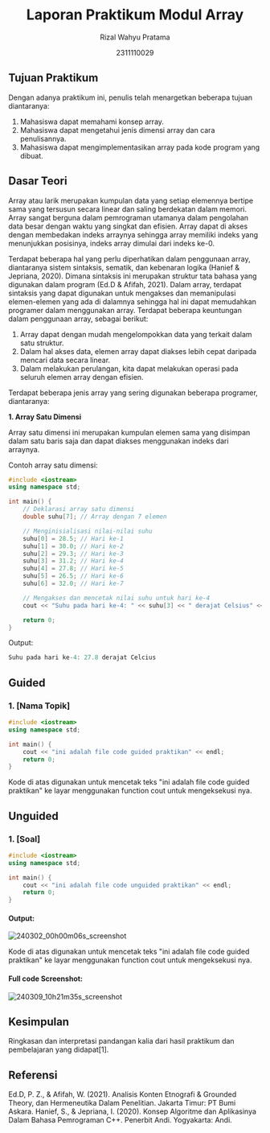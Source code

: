 # <h1 align="center">Laporan Praktikum Modul Array</h1>
<p align="center">Rizal Wahyu Pratama</p>
<p align="center">2311110029</p>

## Tujuan Praktikum

Dengan adanya praktikum ini, penulis telah menargetkan beberapa tujuan diantaranya:
1. Mahasiswa dapat memahami konsep array.
2. Mahasiswa dapat mengetahui jenis dimensi array dan cara penulisannya.
3. Mahasiswa dapat mengimplementasikan array pada kode program yang dibuat.
   
## Dasar Teori

Array atau larik merupakan kumpulan data yang setiap elemennya bertipe sama yang tersusun secara linear dan saling berdekatan dalam memori. Array sangat berguna dalam pemrograman utamanya dalam pengolahan data besar dengan waktu yang singkat dan efisien. Array dapat di akses dengan membedakan indeks arraynya sehingga array memiliki indeks yang menunjukkan posisinya, indeks array dimulai dari indeks ke-0. 

Terdapat beberapa hal yang perlu diperhatikan dalam penggunaan array, diantaranya sistem sintaksis, sematik, dan kebenaran logika (Hanief & Jepriana, 2020). Dimana sintaksis ini merupakan struktur tata bahasa yang digunakan dalam program (Ed.D & Afifah, 2021). Dalam array, terdapat sintaksis yang dapat digunakan untuk mengakses dan memanipulasi elemen-elemen yang ada di dalamnya sehingga hal ini dapat memudahkan programer dalam menggunakan array. Terdapat beberapa keuntungan dalam penggunaan array, sebagai berikut:

1. Array dapat dengan mudah mengelompokkan data yang terkait dalam satu struktur.
2. Dalam hal akses data, elemen array dapat diakses lebih cepat daripada mencari data secara linear.
3. Dalam melakukan perulangan, kita dapat melakukan operasi pada seluruh elemen array dengan efisien.

Terdapat beberapa jenis array yang sering digunakan beberapa programer, diantaranya:

**1. Array Satu Dimensi**

Array satu dimensi ini merupakan kumpulan elemen sama yang disimpan dalam satu baris saja dan dapat diakses menggunakan indeks dari arraynya.

Contoh array satu dimensi:

```C++
#include <iostream>
using namespace std;

int main() {
    // Deklarasi array satu dimensi
    double suhu[7]; // Array dengan 7 elemen

    // Menginisialisasi nilai-nilai suhu
    suhu[0] = 28.5; // Hari ke-1
    suhu[1] = 30.0; // Hari ke-2
    suhu[2] = 29.3; // Hari ke-3
    suhu[3] = 31.2; // Hari ke-4
    suhu[4] = 27.8; // Hari ke-5
    suhu[5] = 26.5; // Hari ke-6
    suhu[6] = 32.0; // Hari ke-7

    // Mengakses dan mencetak nilai suhu untuk hari ke-4
    cout << "Suhu pada hari ke-4: " << suhu[3] << " derajat Celsius" << endl;

    return 0;
}
```
Output:
```C++
Suhu pada hari ke-4: 27.8 derajat Celcius
```
 
## Guided 

### 1. [Nama Topik]

```C++
#include <iostream>
using namespace std;

int main() {
    cout << "ini adalah file code guided praktikan" << endl;
    return 0;
}
```
Kode di atas digunakan untuk mencetak teks "ini adalah file code guided praktikan" ke layar menggunakan function cout untuk mengeksekusi nya.

## Unguided 

### 1. [Soal]

```C++
#include <iostream>
using namespace std;

int main() {
    cout << "ini adalah file code unguided praktikan" << endl;
    return 0;
}
```
#### Output:
![240302_00h00m06s_screenshot](https://github.com/suxeno/Struktur-Data-Assignment/assets/111122086/6d1727a8-fb77-4ecf-81ff-5de9386686b7)

Kode di atas digunakan untuk mencetak teks "ini adalah file code guided praktikan" ke layar menggunakan function cout untuk mengeksekusi nya.

#### Full code Screenshot:
![240309_10h21m35s_screenshot](https://github.com/suxeno/Struktur-Data-Assignment/assets/111122086/41e9641c-ad4e-4e50-9ca4-a0215e336b04)


## Kesimpulan
Ringkasan dan interpretasi pandangan kalia dari hasil praktikum dan pembelajaran yang didapat[1].

## Referensi
Ed.D, P. Z., & Afifah, W. (2021). Analisis Konten Etnografi & Grounded 
Theory, dan Hermeneutika Dalam Penelitian. Jakarta Timur: PT Bumi 
Askara.
Hanief, S., & Jepriana, I. (2020). Konsep Algoritme dan Aplikasinya Dalam 
Bahasa Pemrograman C++. Penerbit Andi. Yogyakarta: Andi.
